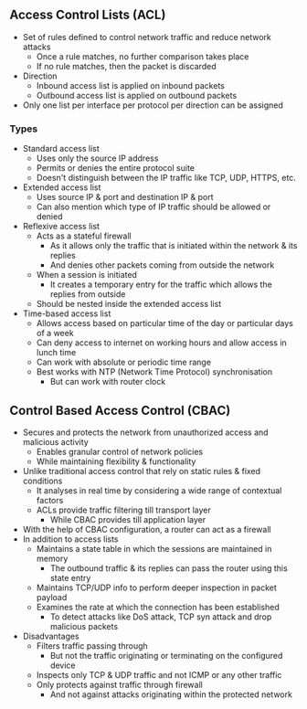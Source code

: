 ## Access Control Lists (ACL)
- Set of rules defined to control network traffic and reduce network attacks
  - Once a rule matches, no further comparison takes place
  - If no rule matches, then the packet is discarded
- Direction
  - Inbound access list is applied on inbound packets
  - Outbound access list is applied on outbound packets
- Only one list per interface per protocol per direction can be assigned

### Types
- Standard access list
  - Uses only the source IP address
  - Permits or denies the entire protocol suite
  - Doesn't distinguish between the IP traffic like TCP, UDP, HTTPS, etc.
- Extended access list
  - Uses source IP & port and destination IP & port
  - Can also mention which type of IP traffic should be allowed or denied
- Reflexive access list
  - Acts as a stateful firewall
    - As it allows only the traffic that is initiated within the network & its replies
    - And denies other packets coming from outside the network
  - When a session is initiated
    - It creates a temporary entry for the traffic which allows the replies from outside
  - Should be nested inside the extended access list
- Time-based access list
  - Allows access based on particular time of the day or particular days of a week
  - Can deny access to internet on working hours and allow access in lunch time
  - Can work with absolute or periodic time range
  - Best works with NTP (Network Time Protocol) synchronisation
    - But can work with router clock

## Control Based Access Control (CBAC)
- Secures and protects the network from unauthorized access and malicious activity
  - Enables granular control of network policies
  - While maintaining flexibility & functionality
- Unlike traditional access control that rely on static rules & fixed conditions
  - It analyses in real time by considering a wide range of contextual factors
  - ACLs provide traffic filtering till transport layer
    - While CBAC provides till application layer
- With the help of CBAC configuration, a router can act as a firewall
- In addition to access lists
  - Maintains a state table in which the sessions are maintained in memory
    - The outbound traffic & its replies can pass the router using this state entry
  - Maintains TCP/UDP info to perform deeper inspection in packet payload
  - Examines the rate at which the connection has been established
    - To detect attacks like DoS attack, TCP syn attack and drop malicious packets
- Disadvantages
  - Filters traffic passing through
    - But not the traffic originating or terminating on the configured device
  - Inspects only TCP & UDP traffic and not ICMP or any other traffic
  - Only protects against traffic through firewall
    - And not against attacks originating within the protected network
